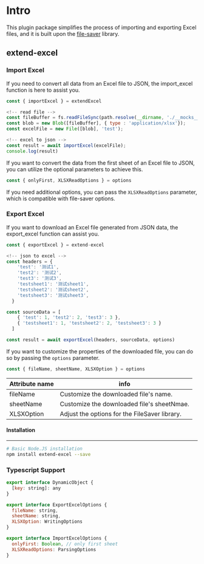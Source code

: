 # Intro

This plugin package simplifies the process of importing and exporting Excel files, and it is built upon the [file-saver](https://github.com/eligrey/FileSaver.js) library.

## extend-excel

### Import Excel

If you need to convert all data from an Excel file to JSON, the import_excel function is here to assist you.

```js
const { importExcel } = extendExcel

<!-- read file -->
const fileBuffer = fs.readFileSync(path.resolve(__dirname, './__mocks__/test.xlsx'))
const blob = new Blob([fileBuffer], { type : 'application/xlsx'});
const excelFile = new File([blob], 'test');

<!-- excel to json -->
const result = await importExcel(excelFile);
console.log(result)
```

If you want to convert the data from the first sheet of an Excel file to JSON, you can utilize the optional parameters to achieve this.

```js
const { onlyFirst, XLSXReadOptions } = options
```

If you need additional options, you can pass the `XLSXReadOptions` parameter, which is compatible with file-saver options.

### Export Excel

If you want to download an Excel file generated from JSON data, the export_excel function can assist you.

```js
const { exportExcel } = extend-excel

<!-- json to excel -->
const headers = {
    'test': '测试1',
    'test2': '测试2',
    'test3': '测试3',
    'testsheet1': '测试sheet1',
    'testsheet2': '测试sheet2',
    'testsheet3': '测试sheet3',
  }

const sourceData = [
    { 'test': 1, 'test2': 2, 'test3': 3 },
    { 'testsheet1': 1, 'testsheet2': 2, 'testsheet3': 3 }
  ]

const result = await exportExcel(headers, sourceData, options)
```

If you want to customize the properties of the downloaded file, you can do so by passing the `options` parameter.

```js
const { fileName, sheetName, XLSXOption } = options
```

| Attribute name | info                                          |
| -------------- | --------------------------------------------- |
| fileName       | Customize the downloaded file's name.         |
| sheetName      | Customize the downloaded file's sheetNmae.    |
| XLSXOption     | Adjust the options for the FileSaver library. |

#### Installation

---

```bash
# Basic Node.JS installation
npm install extend-excel --save
```

### Typescript Support

```js
export interface DynamicObject {
  [key: string]: any
}

export interface ExportExcelOptions {
  fileName: string,
  sheetName: string,
  XLSXOption: WritingOptions
}

export interface ImportExcelOptions {
  onlyFirst: Boolean, // only first sheet
  XLSXReadOptions: ParsingOptions
}
```
